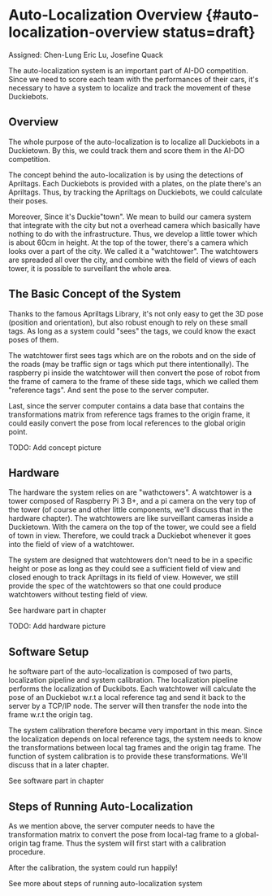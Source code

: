 # Auto-Localization Overview {#auto-localization-overview status=draft}

Assigned: Chen-Lung Eric Lu, Josefine Quack

The auto-localization system is an important part of AI-DO competition. Since we need to score each team with the performances of their cars, it's necessary to have a system to localize and track the movement of these Duckiebots.

## Overview

The whole purpose of the auto-localization is to localize all Duckiebots in a Duckietown. By this, we could track them and score them in the AI-DO competition.

The concept behind the auto-localization is by using the detections of Apriltags. Each Duckiebots is provided with a plates, on the plate there's an Apriltags. Thus, by tracking the Apriltags on Duckiebots, we could calculate their poses.

Moreover, Since it's Duckie"town". We mean to build our camera system that integrate with the city but not a overhead camera which basically have nothing to do with the infrastructure. Thus, we develop a little tower which is about 60cm in height. At the top of the tower, there's a camera which looks over a part of the city. We called it a "watchtower". The watchtowers are spreaded all over the city, and combine with the field of views of each tower, it is possible to surveillant the whole area.

## The Basic Concept of the System

Thanks to the famous Apriltags Library, it's not only easy to get the 3D pose (position and orientation), but also robust enough to rely on these small tags. As long as a system could "sees" the tags, we could know the exact poses of them.

The watchtower first sees tags which are on the robots and on the side of the roads (may be traffic sign or tags which put there intentionally). The raspberry pi inside the watchtower will then convert the pose of robot from the frame of camera to the frame of these side tags, which we called them "reference tags". And sent the pose to the server computer.

Last, since the server computer contains a data base that contains the transformations matrix from reference tags frames to the origin frame, it could easily convert the pose from local references to the global origin point.

TODO: Add concept picture

## Hardware

The hardware the system relies on are "wathctowers". A watchtower is a tower composed of Raspberry Pi 3 B+, and a pi camera on the very top of the tower (of course and other little components, we'll discuss that in the hardware chapter). The watchtowers are like surveillant cameras inside a Duckietown. With the camera on the top of the tower, we could see a field of town in view. Therefore, we could track a Duckiebot whenever it goes into the field of view of a watchtower.

The system are designed that watchtowers don't need to be in a specific height or pose as long as they could see a sufficient field of view and closed enough to track Apriltags in its field of view. However, we still provide the spec of the watchtowers so that one could produce watchtowers without testing field of view.

See hardware part in chapter [](#auto-localization-hardware)

TODO: Add hardware picture

## Software Setup

he software part of the auto-localization is composed of two parts, localization pipeline and system calibration. The localization pipeline performs the localization of Duckibots. Each watchtower will calculate the pose of an Duckiebot w.r.t a local reference tag and send it back to the server by a TCP/IP node. The server will then transfer the node into the frame w.r.t the origin tag.

The system calibration therefore became very important in this mean. Since the localization depends on local reference tags, the system needs to know the transformations between local tag frames and the origin tag frame. The function of system calibration is to provide these transformations. We'll discuss that in a later chapter.

See software part in chapter [](#auto-localization-software)

## Steps of Running Auto-Localization

As we mention above, the server computer needs to have the transformation matrix to convert the pose from local-tag frame to a global-origin tag frame. Thus the system will first start with a calibration procedure.

After the calibration, the system could run happily!

See more about steps of running auto-localization system [](#auto-localization-operation-procedure)
